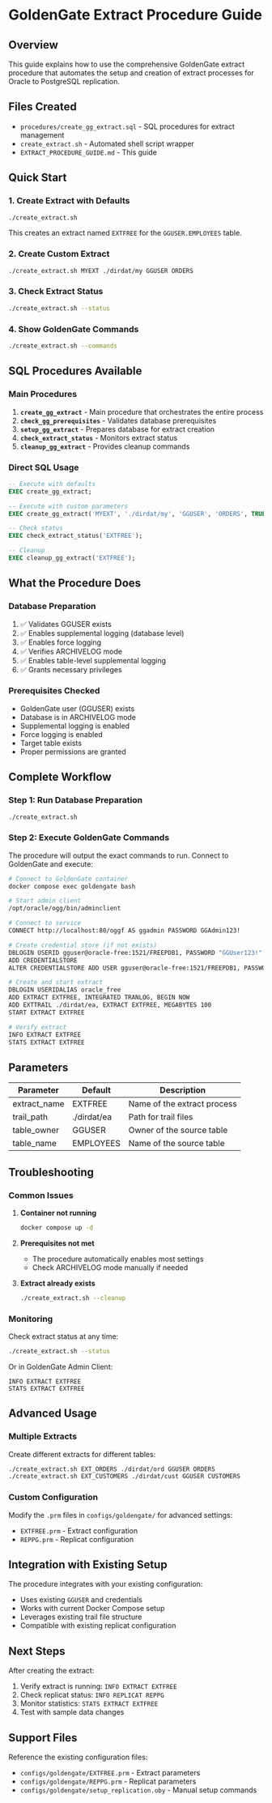 # GoldenGate Extract Procedure Guide

## Overview
This guide explains how to use the comprehensive GoldenGate extract procedure that automates the setup and creation of extract processes for Oracle to PostgreSQL replication.

## Files Created
- `procedures/create_gg_extract.sql` - SQL procedures for extract management
- `create_extract.sh` - Automated shell script wrapper
- `EXTRACT_PROCEDURE_GUIDE.md` - This guide

## Quick Start

### 1. Create Extract with Defaults
```bash
./create_extract.sh
```
This creates an extract named `EXTFREE` for the `GGUSER.EMPLOYEES` table.

### 2. Create Custom Extract
```bash
./create_extract.sh MYEXT ./dirdat/my GGUSER ORDERS
```

### 3. Check Extract Status
```bash
./create_extract.sh --status
```

### 4. Show GoldenGate Commands
```bash
./create_extract.sh --commands
```

## SQL Procedures Available

### Main Procedures
1. **`create_gg_extract`** - Main procedure that orchestrates the entire process
2. **`check_gg_prerequisites`** - Validates database prerequisites
3. **`setup_gg_extract`** - Prepares database for extract creation
4. **`check_extract_status`** - Monitors extract status
5. **`cleanup_gg_extract`** - Provides cleanup commands

### Direct SQL Usage
```sql
-- Execute with defaults
EXEC create_gg_extract;

-- Execute with custom parameters
EXEC create_gg_extract('MYEXT', './dirdat/my', 'GGUSER', 'ORDERS', TRUE);

-- Check status
EXEC check_extract_status('EXTFREE');

-- Cleanup
EXEC cleanup_gg_extract('EXTFREE');
```

## What the Procedure Does

### Database Preparation
1. ✅ Validates GGUSER exists
2. ✅ Enables supplemental logging (database level)
3. ✅ Enables force logging
4. ✅ Verifies ARCHIVELOG mode
5. ✅ Enables table-level supplemental logging
6. ✅ Grants necessary privileges

### Prerequisites Checked
- GoldenGate user (GGUSER) exists
- Database is in ARCHIVELOG mode
- Supplemental logging is enabled
- Force logging is enabled
- Target table exists
- Proper permissions are granted

## Complete Workflow

### Step 1: Run Database Preparation
```bash
./create_extract.sh
```

### Step 2: Execute GoldenGate Commands
The procedure will output the exact commands to run. Connect to GoldenGate and execute:

```bash
# Connect to GoldenGate container
docker compose exec goldengate bash

# Start admin client
/opt/oracle/ogg/bin/adminclient

# Connect to service
CONNECT http://localhost:80/oggf AS ggadmin PASSWORD GGAdmin123!

# Create credential store (if not exists)
DBLOGIN USERID gguser@oracle-free:1521/FREEPDB1, PASSWORD "GGUser123!"
ADD CREDENTIALSTORE
ALTER CREDENTIALSTORE ADD USER gguser@oracle-free:1521/FREEPDB1, PASSWORD "GGUser123!" ALIAS oracle_free

# Create and start extract
DBLOGIN USERIDALIAS oracle_free
ADD EXTRACT EXTFREE, INTEGRATED TRANLOG, BEGIN NOW
ADD EXTTRAIL ./dirdat/ea, EXTRACT EXTFREE, MEGABYTES 100
START EXTRACT EXTFREE

# Verify extract
INFO EXTRACT EXTFREE
STATS EXTRACT EXTFREE
```

## Parameters

| Parameter | Default | Description |
|-----------|---------|-------------|
| extract_name | EXTFREE | Name of the extract process |
| trail_path | ./dirdat/ea | Path for trail files |
| table_owner | GGUSER | Owner of the source table |
| table_name | EMPLOYEES | Name of the source table |

## Troubleshooting

### Common Issues

1. **Container not running**
   ```bash
   docker compose up -d
   ```

2. **Prerequisites not met**
   - The procedure automatically enables most settings
   - Check ARCHIVELOG mode manually if needed

3. **Extract already exists**
   ```bash
   ./create_extract.sh --cleanup
   ```

### Monitoring

Check extract status at any time:
```bash
./create_extract.sh --status
```

Or in GoldenGate Admin Client:
```
INFO EXTRACT EXTFREE
STATS EXTRACT EXTFREE
```

## Advanced Usage

### Multiple Extracts
Create different extracts for different tables:
```bash
./create_extract.sh EXT_ORDERS ./dirdat/ord GGUSER ORDERS
./create_extract.sh EXT_CUSTOMERS ./dirdat/cust GGUSER CUSTOMERS
```

### Custom Configuration
Modify the `.prm` files in `configs/goldengate/` for advanced settings:
- `EXTFREE.prm` - Extract configuration
- `REPPG.prm` - Replicat configuration

## Integration with Existing Setup

The procedure integrates with your existing configuration:
- Uses existing `GGUSER` and credentials
- Works with current Docker Compose setup
- Leverages existing trail file structure
- Compatible with existing replicat configuration

## Next Steps

After creating the extract:
1. Verify extract is running: `INFO EXTRACT EXTFREE`
2. Check replicat status: `INFO REPLICAT REPPG`  
3. Monitor statistics: `STATS EXTRACT EXTFREE`
4. Test with sample data changes

## Support Files

Reference the existing configuration files:
- `configs/goldengate/EXTFREE.prm` - Extract parameters
- `configs/goldengate/REPPG.prm` - Replicat parameters
- `configs/goldengate/setup_replication.oby` - Manual setup commands
